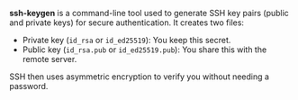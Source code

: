 **ssh-keygen** is a command-line tool used to generate SSH key pairs (public and private keys) for secure authentication. It creates two files:
- Private key (`id_rsa` or `id_ed25519`): You keep this secret.
- Public key (`id_rsa.pub` or `id_ed25519.pub`): You share this with the remote server.

SSH then uses asymmetric encryption to verify you without needing a password.

